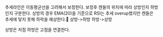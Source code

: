 추세라인은 이동평균선을 고려해서 보정한다.
보정후 캔들의 위치에 따라 상방인지 하방인지 구분한다.
상방의 경우 EMA(20)을 기준으로 RSI는 추세 overup했지만 캔들은 추세에 닿지 못해 하락을 예상한다.
상방->하방
하방->상방

상방은 저점
하방은 고점을 연결한다.
